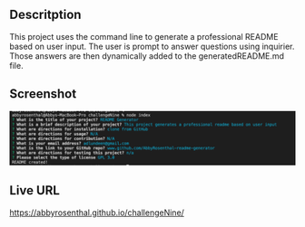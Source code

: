 ## Descritption
This project uses the command line to generate a professional README based on user input.  The user is prompt to answer questions using inquirier.  Those answers are then dynamically added to the generatedREADME.md file. 

## Screenshot

![screenshot](/Screen%20Shot%202022-06-27%20at%2011.36.04%20AM.png)

## Live URL

  https://abbyrosenthal.github.io/challengeNine/
